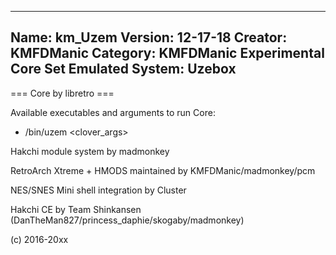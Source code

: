 -----------------------
Name: km_Uzem
Version: 12-17-18
Creator: KMFDManic
Category: KMFDManic Experimental Core Set
Emulated System: Uzebox
-----------------------
=== Core by libretro ===

Available executables and arguments to run Core:
- /bin/uzem <rom> <clover_args>

Hakchi module system by madmonkey

RetroArch Xtreme + HMODS maintained by KMFDManic/madmonkey/pcm

NES/SNES Mini shell integration by Cluster

Hakchi CE by Team Shinkansen (DanTheMan827/princess_daphie/skogaby/madmonkey)

(c) 2016-20xx
